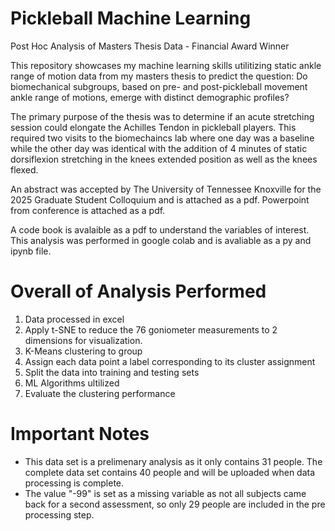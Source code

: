# Pickleball Machine Learning
Post Hoc Analysis of Masters Thesis Data - Financial Award Winner

This repository showcases my machine learning skills utilitizing static ankle range of motion data from my masters thesis to predict the question: 
Do biomechanical subgroups, based on pre- and post-pickleball movement ankle range of motions, emerge with distinct demographic profiles?

The primary purpose of the thesis was to determine if an acute stretching session could elongate the Achilles Tendon in pickleball players. 
This required two visits to the biomechaincs lab where one day was a baseline while the other day was identical with the addition of 4 minutes of static dorsiflexion stretching in the knees extended position as well as the knees flexed.

An abstract was accepted by The University of Tennessee Knoxville for the 2025 Graduate Student Colloquium and is attached as a pdf.
Powerpoint from conference is attached as a pdf.

A code book is avalaible as a pdf to understand the variables of interest.
This analysis was performed in google colab and is avaliable as a py and ipynb file.

# Overall of Analysis Performed 
1. Data processed in excel 
2. Apply t-SNE to reduce the 76 goniometer measurements to 2 dimensions for visualization.
3. K-Means clustering to group 
4. Assign each data point a label corresponding to its cluster assignment
5. Split the data into training and testing sets
6. ML Algorithms ultilized
7. Evaluate the clustering performance

# Important Notes 
- This data set is a prelimenary analysis as it only contains 31 people. The complete data set contains 40 people and will be uploaded when data processing is complete.
- The value "-99" is set as a missing variable as not all subjects came back for a second assessment, so only 29 people are included in the pre processing step.
